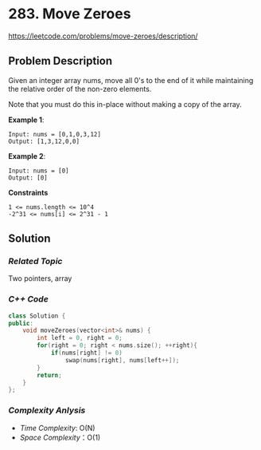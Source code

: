 # 283. Move Zeroes
https://leetcode.com/problems/move-zeroes/description/

## Problem Description

Given an integer array nums, move all 0's to the end of it while maintaining the relative order of the non-zero elements.

Note that you must do this in-place without making a copy of the array.


**Example 1**:
```
Input: nums = [0,1,0,3,12]
Output: [1,3,12,0,0]
```
**Example 2**:
```
Input: nums = [0]
Output: [0]
```

**Constraints**
```
1 <= nums.length <= 10^4
-2^31 <= nums[i] <= 2^31 - 1
```

## Solution

### _Related Topic_
   Two pointers, array

### _C++ Code_
```cpp
class Solution {
public:
    void moveZeroes(vector<int>& nums) {
        int left = 0, right = 0;
        for(right = 0; right < nums.size(); ++right){
            if(nums[right] != 0)
                swap(nums[right], nums[left++]);
        }
        return;
    }
};
```

### _Complexity Anlysis_
- _Time Complexity_: O(N)
- _Space Complexity_：O(1)
